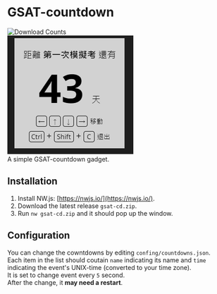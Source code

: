 # GSAT-countdown
![Download Counts](https://img.shields.io/github/downloads/littlecube8152/gsat-cd/total)  
![Showcase](showcase.png)  
A simple GSAT-countdown gadget.  

## Installation
1. Install NW.js: [https://nwjs.io/](https://nwjs.io/).  
2. Download the latest release `gsat-cd.zip`.  
3. Run `nw gsat-cd.zip` and it should pop up the window.  

## Configuration
You can change the cowntdowns by editing `confing/countdowns.json`.  
Each item in the list should coutain `name` indicating its name and `time` indicating the event's UNIX-time (converted to your time zone).  
It is set to change event every `5` second.  
After the change, it **may need a restart**.